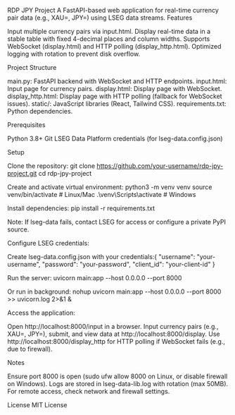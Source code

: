 RDP JPY Project
A FastAPI-based web application for real-time currency pair data (e.g., XAU=, JPY=) using LSEG data streams.
Features

Input multiple currency pairs via input.html.
Display real-time data in a stable table with fixed 4-decimal places and column widths.
Supports WebSocket (display.html) and HTTP polling (display_http.html).
Optimized logging with rotation to prevent disk overflow.

Project Structure

main.py: FastAPI backend with WebSocket and HTTP endpoints.
input.html: Input page for currency pairs.
display.html: Display page with WebSocket.
display_http.html: Display page with HTTP polling (fallback for WebSocket issues).
static/: JavaScript libraries (React, Tailwind CSS).
requirements.txt: Python dependencies.

Prerequisites

Python 3.8+
Git
LSEG Data Platform credentials (for lseg-data.config.json)

Setup

Clone the repository:
git clone https://github.com/your-username/rdp-jpy-project.git
cd rdp-jpy-project


Create and activate virtual environment:
python3 -m venv venv
source venv/bin/activate  # Linux/Mac
.\venv\Scripts\activate   # Windows


Install dependencies:
pip install -r requirements.txt

Note: If lseg-data fails, contact LSEG for access or configure a private PyPI source.

Configure LSEG credentials:

Create lseg-data.config.json with your credentials:{
    "username": "your-username",
    "password": "your-password",
    "client_id": "your-client-id"
}




Run the server:
uvicorn main:app --host 0.0.0.0 --port 8000

Or run in background:
nohup uvicorn main:app --host 0.0.0.0 --port 8000 >> uvicorn.log 2>&1 &


Access the application:

Open http://localhost:8000/input in a browser.
Input currency pairs (e.g., XAU=, JPY=), submit, and view data at http://localhost:8000/display.
Use http://localhost:8000/display_http for HTTP polling if WebSocket fails (e.g., due to firewall).



Notes

Ensure port 8000 is open (sudo ufw allow 8000 on Linux, or disable firewall on Windows).
Logs are stored in lseg-data-lib.log with rotation (max 50MB).
For remote access, check network and firewall settings.

License
MIT License


